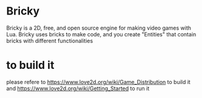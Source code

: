# Bricky

Bricky is a 2D, free, and open source engine for making video games with Lua.
Bricky uses bricks to make code, and you create "Entities" that contain bricks with different functionalities

# to build it
please refere to https://www.love2d.org/wiki/Game_Distribution to build it and 
https://www.love2d.org/wiki/Getting_Started to run it
